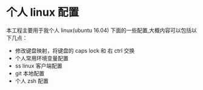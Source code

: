 # 个人 linux 配置

本工程主要用于我个人 linux(ubuntu 16.04) 下面的一些配置,大概内容可以包括以下几点：
- 修改键盘映射，将键盘的 caps lock 和 右 ctrl 交换
- 个人常用环境变量配置
- ss linux 客户端配置
- git 本地配置
- 个人 zsh 配置
